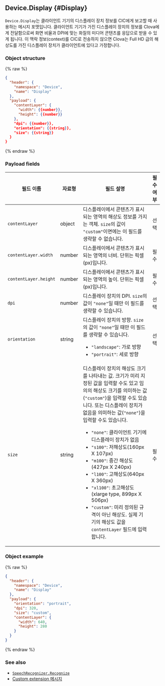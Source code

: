 ## Device.Display {#Display}
`Device.Display`는 클라이언트 기기의 디스플레이 장치 정보를 CIC에게 보고할 때 사용하는 메시지 포맷입니다. 클라이언트 기기가 가진 디스플레이 장치의 정보를 Clova에게 전달함으로써 화면 비율과 DPI에 맞는 화질의 미디어 콘텐츠를 응답으로 받을 수 있게 됩니다. 이 맥락 정보(context)를 CIC로 전송하지 않으면 Clova는 Full HD 급의 해상도를 가진 디스플레이 장치가 클라이언트에 있다고 가정합니다.

### Object structure
{% raw %}

```json
{
  "header": {
    "namespace": "Device",
    "name": "Display"
  },
  "payload": {
    "contentLayer": {
      "width": {{number}},
      "height": {{number}}
    },
    "dpi": {{number}},
    "orientation": {{string}},
    "size": {{string}}
  }
}
```

{% endraw %}

### Payload fields

| 필드 이름       | 자료형    | 필드 설명                     | 필수 여부 |
|---------------|---------|-----------------------------|:---------:|
| `contentLayer`        | object | 디스플레이에서 콘텐츠가 표시되는 영역의 해상도 정보를 가지는 객체. `size`의 값이 `"custom"`이면에는 이 필드를 생략할 수 없습니다.  | 선택 |
| `contentLayer.width`  | number | 디스플레이에서 콘텐츠가 표시되는 영역의 너비. 단위는 픽셀(px)입니다.                                           | 필수 |
| `contentLayer.height` | number | 디스플레이에서 콘텐츠가 표시되는 영역의 높이. 단위는 픽셀(px)입니다.                                           | 필수 |
| `dpi`         | number | 디스플레이 장치의 DPI. `size`의 값이 `"none"`일 때만 이 필드를 생략할 수 있습니다.                                 | 선택 |
| `orientation` | string | 디스플레이 장치의 방향. `size`의 값이 `"none"`일 때만 이 필드를 생략할 수 있습니다.<ul><li><code>"landscape"</code>: 가로 방향</li><li><code>"portrait"</code>: 세로 방향</li></ul>  | 선택 |
| `size`        | string | 디스플레이 장치의 해상도 크기를 나타내는 값. 크기가 미리 지정된 값을 입력할 수도 있고 임의의 해상도 크기를 의미하는 값(`"custom"`)을 입력할 수도 있습니다. 또는 디스플레이 장치가 없음을 의미하는 값(`"none"`)을 입력할 수도 있습니다.<ul><li><code>"none"</code>: 클라이언트 기기에 디스플레이 장치가 없음</li><li><code>"s100"</code>: 저해상도(160px X 107px)</li><li><code>"m100"</code>: 중간 해상도(427px X 240px)</li><li><code>"l100"</code>: 고해상도(640px X 360px)</li><li><code>"xl100"</code>: 초고해상도(xlarge type, 899px X 506px)</li><li><code>"custom"</code>: 미리 정의된 규격이 아닌 해상도. 실제 기기의 해상도 값을 `contentLayer` 필드에 입력합니다.</li></ul> | 필수 |


### Object example
{% raw %}

```json
{
  "header": {
    "namespace": "Device",
    "name": "Display"
  },
  "payload": {
    "orientation": "portrait",
    "dpi": 320,
    "size": "custom",
    "contentLayer": {
      "width": 640,
      "height": 280
    }
  }
}
```

{% endraw %}

### See also
* [`SpeechRecognizer.Recognize`](/CIC/References/CICInterface/SpeechRecognizer.md#Recognize)
* [Custom extension 메시지](/CEK/References/CEK_API.md#CustomExtMessage)
